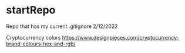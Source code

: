 # startRepo

Repo that has my current .gitignore 2/12/2022

Cryptocurrency colors
https://www.designpieces.com/cryptocurrency-brand-colours-hex-and-rgb/
